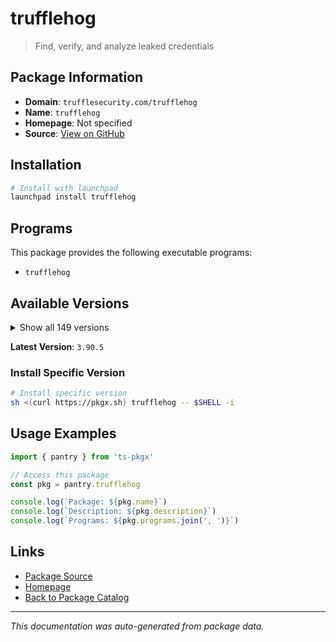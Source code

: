 # trufflehog

> Find, verify, and analyze leaked credentials

## Package Information

- **Domain**: `trufflesecurity.com/trufflehog`
- **Name**: `trufflehog`
- **Homepage**: Not specified
- **Source**: [View on GitHub](https://github.com/pkgxdev/pantry/tree/main/projects/trufflesecurity.com/trufflehog/package.yml)

## Installation

```bash
# Install with launchpad
launchpad install trufflehog
```

## Programs

This package provides the following executable programs:

- `trufflehog`

## Available Versions

<details>
<summary>Show all 149 versions</summary>

- `3.90.5`, `3.90.4`, `3.90.3`, `3.90.2`, `3.90.1`
- `3.90.0`, `3.89.2`, `3.89.1`, `3.89.0`, `3.88.35`
- `3.88.34`, `3.88.33`, `3.88.32`, `3.88.31`, `3.88.30`
- `3.88.29`, `3.88.28`, `3.88.27`, `3.88.26`, `3.88.25`
- `3.88.24`, `3.88.23`, `3.88.22`, `3.88.21`, `3.88.20`
- `3.88.19`, `3.88.18`, `3.88.17`, `3.88.16`, `3.88.15`
- `3.88.14`, `3.88.13`, `3.88.12`, `3.88.11`, `3.88.10`
- `3.88.9`, `3.88.8`, `3.88.7`, `3.88.6`, `3.88.5`
- `3.88.4`, `3.88.3`, `3.88.2`, `3.88.1`, `3.88.0`
- `3.87.2`, `3.87.1`, `3.87.0`, `3.86.1`, `3.86.0`
- `3.85.0`, `3.84.2`, `3.84.1`, `3.84.0`, `3.83.7`
- `3.83.6`, `3.83.5`, `3.83.4`, `3.83.3`, `3.83.2`
- `3.83.1`, `3.83.0`, `3.82.13`, `3.82.12`, `3.82.11`
- `3.82.10`, `3.82.9`, `3.82.8`, `3.82.7`, `3.82.6`
- `3.82.5`, `3.82.4`, `3.82.3`, `3.82.2`, `3.82.1`
- `3.82.0`, `3.81.10`, `3.81.9`, `3.81.8`, `3.81.7`
- `3.81.6`, `3.81.5`, `3.81.4`, `3.81.3`, `3.81.2`
- `3.81.1`, `3.81.0`, `3.80.6`, `3.80.5`, `3.80.4`
- `3.80.3`, `3.80.2`, `3.80.1`, `3.80.0`, `3.79.0`
- `3.78.2`, `3.78.1`, `3.78.0`, `3.77.0`, `3.76.3`
- `3.76.2`, `3.76.1`, `3.76.0`, `3.75.1`, `3.75.0`
- `3.74.0`, `3.73.0`, `3.72.0`, `3.71.2`, `3.71.1`
- `3.71.0`, `3.70.3`, `3.70.2`, `3.70.1`, `3.70.0`
- `3.69.0`, `3.68.5`, `3.68.4`, `3.68.3`, `3.68.2`
- `3.68.1`, `3.68.0`, `3.67.7`, `3.67.6`, `3.67.5`
- `3.67.4`, `3.67.3`, `3.67.2`, `3.67.1`, `3.67.0`
- `3.66.3`, `3.66.2`, `3.66.1`, `3.66.0`, `3.65.0`
- `3.64.0`, `3.63.11`, `3.63.10`, `3.63.9`, `3.63.8`
- `3.63.7`, `3.63.6`, `3.63.5`, `3.63.4`, `3.63.3`
- `3.63.2`, `3.63.1`, `3.63.0`, `3.62.1`

</details>

**Latest Version**: `3.90.5`

### Install Specific Version

```bash
# Install specific version
sh <(curl https://pkgx.sh) trufflehog -- $SHELL -i
```

## Usage Examples

```typescript
import { pantry } from 'ts-pkgx'

// Access this package
const pkg = pantry.trufflehog

console.log(`Package: ${pkg.name}`)
console.log(`Description: ${pkg.description}`)
console.log(`Programs: ${pkg.programs.join(', ')}`)
```

## Links

- [Package Source](https://github.com/pkgxdev/pantry/tree/main/projects/trufflesecurity.com/trufflehog/package.yml)
- [Homepage](#)
- [Back to Package Catalog](../../../package-catalog.md)

---

*This documentation was auto-generated from package data.*
